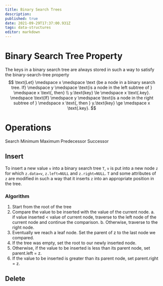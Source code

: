 ```yaml
---
title: Binary Search Trees
description: 
published: true
date: 2021-09-29T17:37:00.931Z
tags: data-structures
editor: markdown
---
```


# Binary Search Tree Property
The keys in a binary search tree are always stored in such a way to satisfy the binary-search-tree property 
$$
\text{Let} \medspace x \medspace \text {be a node in a binary search tree. If} \medspace y \medspace \text{is a node in the left subtree of } \medspace x  \text{, then} \\
y.\text{key} \le \medspace x \text{.key}. \medspace \text{If} \medspace y \medspace \text{is a node in the right subtree of } \medspace x \text{, then } y.\text{key} \ge \medspace x \text{.key}.
$$
# Operations
Search
Minimum
Maximum
Predecessor
Successor
## Insert
To insert a new value `v` into a binary search tree `T`, `v` is put into a new node `z` for which `z.data=v`, `z.left=NULL` and `z.right=NULL`. `T` and some attributes of `z` are modified in such a way that it inserts `z` into an appropriate position in the tree.

### Algorithm
1. Start from the root of the tree
2. Compare the value to be inserted with the value of the current node.
	a. if value inserted $\lt$ value of current node, traverse to the left node of the current node and continue the comparison.
  b. Otherwise, traverse to the right node. 
3. Eventually we reach a leaf node. Set the parent of z to the last node we compared.
4. If the tree was empty, set the root to our newly inserted node.
5. Otherwise, if the value to be inserted is less than its parent node, set parent.left = z.
6. If the value to be inserted is greater than its parent node, set parent.right = z.
  
  	
  	
## Delete

